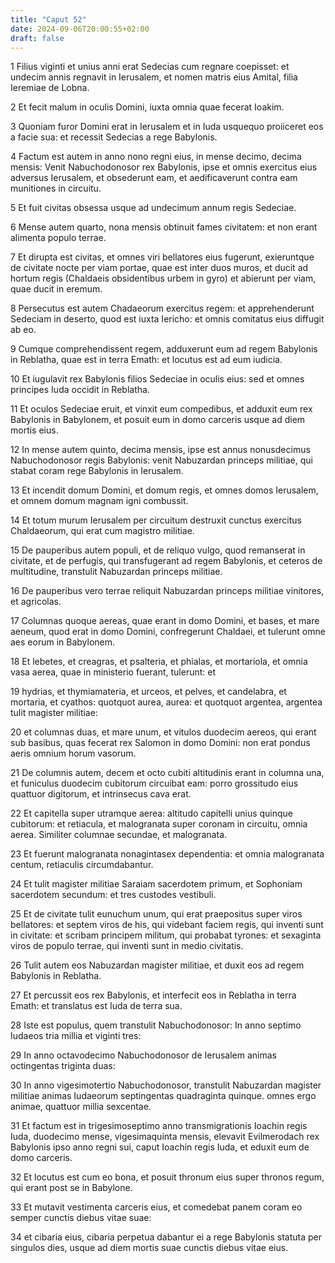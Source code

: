 ```yaml
---
title: "Caput 52"
date: 2024-09-06T20:00:55+02:00
draft: false
---
```



1 Filius viginti et unius anni erat Sedecias cum regnare coepisset: et undecim annis regnavit in Ierusalem, et nomen matris eius Amital, filia Ieremiae de Lobna.

2 Et fecit malum in oculis Domini, iuxta omnia quae fecerat Ioakim.

3 Quoniam furor Domini erat in Ierusalem et in Iuda usquequo proiiceret eos a facie sua: et recessit Sedecias a rege Babylonis.

4 Factum est autem in anno nono regni eius, in mense decimo, decima mensis: Venit Nabuchodonosor rex Babylonis, ipse et omnis exercitus eius adversus Ierusalem, et obsederunt eam, et aedificaverunt contra eam munitiones in circuitu.

5 Et fuit civitas obsessa usque ad undecimum annum regis Sedeciae.

6 Mense autem quarto, nona mensis obtinuit fames civitatem: et non erant alimenta populo terrae.

7 Et dirupta est civitas, et omnes viri bellatores eius fugerunt, exieruntque de civitate nocte per viam portae, quae est inter duos muros, et ducit ad hortum regis (Chaldaeis obsidentibus urbem in gyro) et abierunt per viam, quae ducit in eremum.

8 Persecutus est autem Chadaeorum exercitus regem: et apprehenderunt Sedeciam in deserto, quod est iuxta Iericho: et omnis comitatus eius diffugit ab eo.

9 Cumque comprehendissent regem, adduxerunt eum ad regem Babylonis in Reblatha, quae est in terra Emath: et locutus est ad eum iudicia.

10 Et iugulavit rex Babylonis filios Sedeciae in oculis eius: sed et omnes principes Iuda occidit in Reblatha.

11 Et oculos Sedeciae eruit, et vinxit eum compedibus, et adduxit eum rex Babylonis in Babylonem, et posuit eum in domo carceris usque ad diem mortis eius.

12 In mense autem quinto, decima mensis, ipse est annus nonusdecimus Nabuchodonosor regis Babylonis: venit Nabuzardan princeps militiae, qui stabat coram rege Babylonis in Ierusalem.

13 Et incendit domum Domini, et domum regis, et omnes domos Ierusalem, et omnem domum magnam igni combussit.

14 Et totum murum Ierusalem per circuitum destruxit cunctus exercitus Chaldaeorum, qui erat cum magistro militiae.

15 De pauperibus autem populi, et de reliquo vulgo, quod remanserat in civitate, et de perfugis, qui transfugerant ad regem Babylonis, et ceteros de multitudine, transtulit Nabuzardan princeps militiae.

16 De pauperibus vero terrae reliquit Nabuzardan princeps militiae vinitores, et agricolas.

17 Columnas quoque aereas, quae erant in domo Domini, et bases, et mare aeneum, quod erat in domo Domini, confregerunt Chaldaei, et tulerunt omne aes eorum in Babylonem.

18 Et lebetes, et creagras, et psalteria, et phialas, et mortariola, et omnia vasa aerea, quae in ministerio fuerant, tulerunt: et

19 hydrias, et thymiamateria, et urceos, et pelves, et candelabra, et mortaria, et cyathos: quotquot aurea, aurea: et quotquot argentea, argentea tulit magister militiae:

20 et columnas duas, et mare unum, et vitulos duodecim aereos, qui erant sub basibus, quas fecerat rex Salomon in domo Domini: non erat pondus aeris omnium horum vasorum.

21 De columnis autem, decem et octo cubiti altitudinis erant in columna una, et funiculus duodecim cubitorum circuibat eam: porro grossitudo eius quattuor digitorum, et intrinsecus cava erat.

22 Et capitella super utramque aerea: altitudo capitelli unius quinque cubitorum: et retiacula, et malogranata super coronam in circuitu, omnia aerea. Similiter columnae secundae, et malogranata.

23 Et fuerunt malogranata nonagintasex dependentia: et omnia malogranata centum, retiaculis circumdabantur.

24 Et tulit magister militiae Saraiam sacerdotem primum, et Sophoniam sacerdotem secundum: et tres custodes vestibuli.

25 Et de civitate tulit eunuchum unum, qui erat praepositus super viros bellatores: et septem viros de his, qui videbant faciem regis, qui inventi sunt in civitate: et scribam principem militum, qui probabat tyrones: et sexaginta viros de populo terrae, qui inventi sunt in medio civitatis.

26 Tulit autem eos Nabuzardan magister militiae, et duxit eos ad regem Babylonis in Reblatha.

27 Et percussit eos rex Babylonis, et interfecit eos in Reblatha in terra Emath: et translatus est Iuda de terra sua.

28 Iste est populus, quem transtulit Nabuchodonosor: In anno septimo Iudaeos tria millia et viginti tres:

29 In anno octavodecimo Nabuchodonosor de Ierusalem animas octingentas triginta duas:

30 In anno vigesimotertio Nabuchodonosor, transtulit Nabuzardan magister militiae animas Iudaeorum septingentas quadraginta quinque. omnes ergo animae, quattuor millia sexcentae.

31 Et factum est in trigesimoseptimo anno transmigrationis Ioachin regis Iuda, duodecimo mense, vigesimaquinta mensis, elevavit Evilmerodach rex Babylonis ipso anno regni sui, caput Ioachin regis Iuda, et eduxit eum de domo carceris.

32 Et locutus est cum eo bona, et posuit thronum eius super thronos regum, qui erant post se in Babylone.

33 Et mutavit vestimenta carceris eius, et comedebat panem coram eo semper cunctis diebus vitae suae:

34 et cibaria eius, cibaria perpetua dabantur ei a rege Babylonis statuta per singulos dies, usque ad diem mortis suae cunctis diebus vitae eius.

